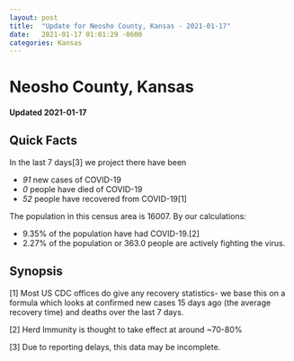 ```yaml
---
layout: post
title:  "Update for Neosho County, Kansas - 2021-01-17"
date:   2021-01-17 01:01:29 -0600
categories: Kansas
---
```


# Neosho County, Kansas
#### Updated 2021-01-17

## Quick Facts

In the last 7 days[3] we project there have been
- *91* new cases of COVID-19
- *0* people have died of COVID-19
- *52* people have recovered from COVID-19[1]

The population in this census area is 16007. By our calculations:
- 9.35% of the population have had COVID-19.[2]
- 2.27% of the population or 363.0 people are actively fighting the virus.

## Synopsis




[1] Most US CDC offices do give any recovery statistics- we base this on a formula which looks at confirmed new cases
15 days ago (the average recovery time) and deaths over the last 7 days.

[2] Herd Immunity is thought to take effect at around ~70-80%

[3] Due to reporting delays, this data may be incomplete.
 
    